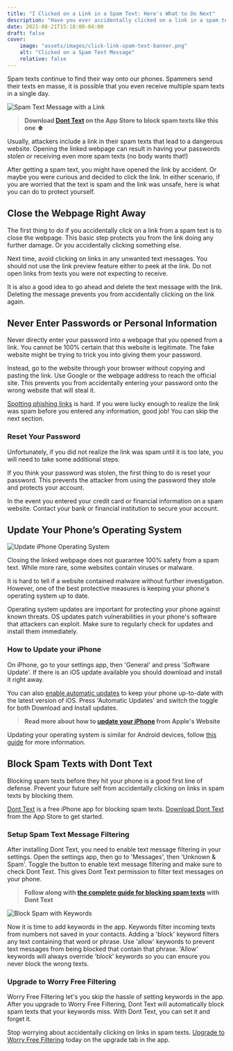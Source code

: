 ```yaml
---
title: "I Clicked on a Link in a Spam Text: Here's What to Do Next"
description: "Have you ever accidentally clicked on a link in a spam text? Find out what to do next to stay safe from spam text messages."
date: 2021-08-21T15:18:00-04:00
draft: false
cover:
    image: "assets/images/click-link-spam-text-banner.png"
    alt: "Clicked on a Spam Text Message"
    relative: false 
---
```


Spam texts continue to find their way onto our phones. Spammers send their texts en masse, it is possible that you even receive multiple spam texts in a single day. 

![Spam Text Message with a Link](/assets/images/spamTextWithLink.jpeg#center "Spam Text Message with a Link")

> **Download [Dont Text](https://apps.apple.com/us/app/dont-text/id1540836811) on the App Store to block spam texts like this one :arrow_up:**

Usually, attackers include a link in their spam texts that lead to a dangerous website. Opening the linked webpage can result in having your passwords stolen or receiving even more spam texts (no body wants that!)

After getting a spam text, you might have opened the link by accident. Or maybe you were curious and decided to click the link. In either scenario, if you are worried that the text is spam and the link was unsafe, here is what you can do to protect yourself.

## Close the Webpage Right Away

The first thing to do if you accidentally click on a link from a spam text is to close the webpage. This basic step protects you from the link doing any further damage. Or you accidentally clicking something else.

Next time, avoid clicking on links in any unwanted text messages. You should not use the link preview feature either to peek at the link. Do not open links from texts you were not expecting to receive.

It is also a good idea to go ahead and delete the text message with the link. Deleting the message prevents you from accidentally clicking on the link again.

## Never Enter Passwords or Personal Information

Never directly enter your password into a webpage that you opened from a link. You cannot be 100% certain that this website is legitimate. The fake website might be trying to trick you into giving them your password.

Instead, go to the website through your browser without copying and pasting the link. Use Google or the webpage address to reach the official site. This prevents you from accidentally entering your password onto the wrong website that will steal it. 

[Spotting phishing links](/blog/7-ways-to-spot-phishing-emails) is hard. If you were lucky enough to realize the link was spam before you entered any information, good job! You can skip the next section.

### Reset Your Password

Unfortunately, if you did not realize the link was spam until it is too late, you will need to take some additional steps. 

If you think your password was stolen, the first thing to do is reset your password. This prevents the attacker from using the password they stole and protects your account.

In the event you entered your credit card or financial information on a spam website. Contact your bank or financial institution to secure your account.

## Update Your Phone’s Operating System

![Update iPhone Operating System](/assets/images/updateiPhone.jpg#center "Update iPhone Operating System")

Closing the linked webpage does not guarantee 100% safety from a spam text. While more rare, some websites contain viruses or malware.

It is hard to tell if a website contained malware without further investigation. However, one of the best protective measures is keeping your phone's operating system up to date. 

Operating system updates are important for protecting your phone against known threats. OS updates patch vulnerabilities in your phone's software that attackers can exploit. Make sure to regularly check for updates and install them immediately.

### How to Update your iPhone

On iPhone, go to your settings app, then 'General' and press 'Software Update'. If there is an iOS update available you should download and install it right away. 

You can also [enable automatic updates](https://www.howtogeek.com/358325/how-to-enable-or-disable-automatic-updates-on-your-iphone-or-ipad/) to keep your phone up-to-date with the latest version of iOS. Press 'Automatic Updates' and switch the toggle for both Download and Install updates.

> **Read more about how to [update your iPhone](https://support.apple.com/en-us/HT204204) from Apple's Website**

Updating your operating system is similar for Android devices, follow [this guide]() for more information.

## Block Spam Texts with Dont Text

Blocking spam texts before they hit your phone is a good first line of defense. Prevent your future self from accidentally clicking on links in spam texts by blocking them. 

[Dont Text](/) is a free iPhone app for blocking spam texts. [Download Dont Text](https://apps.apple.com/us/app/dont-text/id1540836811) from the App Store to get started. 

### Setup Spam Text Message Filtering

After installing Dont Text, you need to enable text message filtering in your settings. Open the settings app, then go to 'Messages', then 'Unknown & Spam'. Toggle the button to enable text message filtering and make sure to check Dont Text. This gives Dont Text permission to filter text messages on your phone.

> **Follow along with [the complete guide for blocking spam texts](/blog/block-spam-texts) with Dont Text**

![Block Spam with Keywords](/assets/images/features.png#center "Dont Text Block Spam Texts with Keywords")

Now it is time to add keywords in the app. Keywords filter incoming texts from numbers not saved in your contacts. Adding a 'block' keyword filters any text containing that word or phrase. Use 'allow' keywords to prevent text messages from being blocked that contain that phrase. 'Allow' keywords will always override 'block' keywords so you can ensure you never block the wrong texts.

### Upgrade to Worry Free Filtering

Worry Free Filtering let's you skip the hassle of setting keywords in the app. After you upgrade to Worry Free Filtering, Dont Text will automatically block spam texts that your keywords miss. With Dont Text, you can set it and forget it. 

Stop worrying about accidentally clicking on links in spam texts. [Upgrade to Worry Free Filtering](https://apps.apple.com/us/app/dont-text/id1540836811) today on the upgrade tab in the app.

